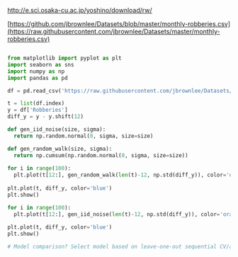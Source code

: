 http://e.sci.osaka-cu.ac.jp/yoshino/download/rw/

[https://github.com/jbrownlee/Datasets/blob/master/monthly-robberies.csv](https://raw.githubusercontent.com/jbrownlee/Datasets/master/monthly-robberies.csv)

```python

from matplotlib import pyplot as plt
import seaborn as sns
import numpy as np
import pandas as pd

df = pd.read_csv('https://raw.githubusercontent.com/jbrownlee/Datasets/master/monthly-robberies.csv')

t = list(df.index)
y = df['Robberies']
diff_y = y - y.shift(12)

def gen_iid_noise(size, sigma):
  return np.random.normal(0, sigma, size=size)

def gen_random_walk(size, sigma):
  return np.cumsum(np.random.normal(0, sigma, size=size))
  
for i in range(100):
  plt.plot(t[12:], gen_random_walk(len(t)-12, np.std(diff_y)), color='orange') # Analytical version: Expanding bands of something involving sigma and the square root of t
  
plt.plot(t, diff_y, color='blue')
plt.show()

for i in range(100):
  plt.plot(t[12:], gen_iid_noise(len(t)-12, np.std(diff_y)), color='orange') # Analytical version: constant bands of 2*sigma or so
  
plt.plot(t, diff_y, color='blue')
plt.show()

# Model comparison? Select model based on leave-one-out sequential CV/avg error

```
